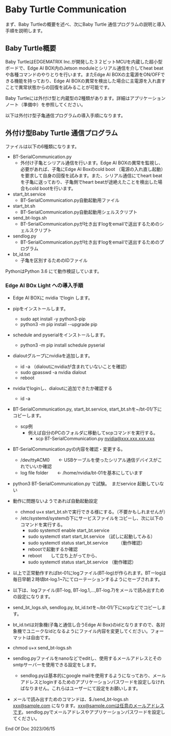 # Baby Turtle Communication

まず、Baby Turtleの概要を述べ、次にBaby Turtle 通信プログラムの説明と導入手順を説明します。

## Baby Turtle概要

Baby TurtleはEDGEMATRIX Inc.が開発した３２ビットMCUを内蔵した超小型ボードで、Edge AI BOX内のJetson moduleとシリアル通信を介してheat beatや各種コマンドのやりとりを行います。またEdge AI BOXの主電源をON/OFFできる機能を持っており、Edge AI BOXの異常を検出した場合に主電源を入れ直すことで異常状態からの回復を試みることが可能です。

Baby Turtleには外付け型と内蔵型の2種類があります。詳細はアプリケーションノート（準備中）を参照してください。

以下は外付け型子亀通信プログラムの導入手順になります。

## 外付け型Baby Turtle 通信プログラム

ファイルは以下の6種類になります。

- BT-SerialCommunication.py
  - 外付け子亀とシリアル通信を行います。Edge AI BOXの異常を監視し、必要があれば、子亀にEdge AI Boxのcold boot （電源の入れ直し起動）を要求して自身の回復を試みます。また、シリアル通信にてheart beatを子亀に送っており、子亀側でheart beatが途絶えたことを検出した場合もcold bootを行います。
- start_bt.service
  - BT-SerialCommunication.py自動起動用ファイル
- start_bt.sh
  - BT-SerialCommunication.py自動起動用シェルスクリプト
- send_bt-logs.sh
  - BT-SerialCommunication.pyが吐き出すlogをemailで送出するためのシェルスクリプト
- sendlog.py
  - BT-SerialCommunication.pyが吐き出すlogをemailで送出するためのプログラム
- bt_id.txt
  - 子亀を区別するためのIDファイル

PythonはPython 3.6 にて動作検証しています。

### Edge AI BOx Light への導入手順

- Edge AI BOXに nvidia でlogin します。
- pipをインストールします。
  - sudo apt install -y python3-pip
  - python3 -m pip install --upgrade pip
- schedule and pyserialをインストールします。
  - python3 -m pip install schedule pyserial
- dialoutグループにnvidiaを追加します。
  - id -a   （dialoutにnvidiaが含まれていないことを確認）
  - sudo gpasswd -a nvidia dialout
  - reboot
- nvidiaでloginし、dialoutに追加できたか確認する
  - id -a

- BT-SerialCommunication.py, start_bt.service, start_bt.shを~/bt-01/下にコピーします。
  - scp例
    - 例えば自分のPCのフォルダに移動してscpコマンドを実行する。
      - scp BT-SerialCommunication.py nvidia@xxx.xxx.xxx.xxx
- BT-SerialCommunication.pyの内容を確認・変更する。
  - /dev/ttyACM0　　<- USBケーブルを使ったシリアル通信デバイスがこれでいいか確認
  - log file folder　　<- /home/nvidia/bt-01を基本にしています
- python3 BT-SerialCommunication.py で試験。　まだservice 起動していない
- 動作に問題ないようであれば自動起動設定
  - chmod u+x start_bt.shで実行できる様にする。（不要かもしれませんが）
  - /etc/systemd/systemの下にサービスファイルをコピーし、次に以下のコマンドを実行する。
    - sudo systemctl enable start_bt.service
    - sudo systemctl start start_bt.service     （試しに起動してみる）
    - sudo systemctl status start_bt.service　　 （動作確認）
    - rebootで起動するか確認
    - reboot　　して立ち上がってから、
    - sudo systemctl status start_bt.service      （動作確認）
- 以上で正常動作すればbt-01にlogファイル(BT-log)が作られます。BTーlogは毎日早朝２時頃bt-log.1~7にてローテーションするようにセーブされます。
- 以下は、logファイル(BT-log, BT-log.1,...,BT-log.7)をメールで読み出すための設定になります。
- send_bt_logs.sh, sendlog.py, bt_id.txtを~/bt-01/下にscpなどでコピーします。
- bt_id.txtは対象機(子亀と通信し合うEdge AI Box)のidとなりますので、各対象機でユニークなidとなるようにファイル内容を変更してください。フォーマットは自由です。
- chmod u+x send_bt-logs.sh
- sendlog.pyファイルをnanoなどでeditし、使用するメールアドレスとそのsmtpサーバーを使用できる設定をします。
  - sendlog.pyは基本的にgoogle mailを使用するようになっており、メールアドレスとloginするためのアプリケーションパスワードを設定しなければなりません。これらはユーザーにて設定をお願いします。
- メールで読み出すためのコマンドは、$./send_bt-logs.sh xxx@sample.com になります。xxx@sample.comは任意のメールアドレスです。sendlog.pyでメールアドレスやアプリケーションパスワードを設定してください。

End Of Doc 2023/06/15
